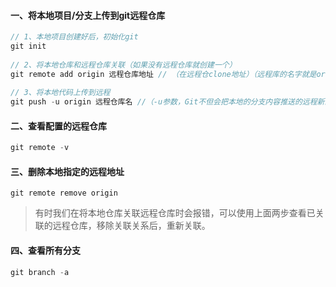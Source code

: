 #### 一、将本地项目/分支上传到git远程仓库

```js
// 1、本地项目创建好后，初始化git
git init
 
// 2、将本地仓库和远程仓库关联（如果没有远程仓库就创建一个）
git remote add origin 远程仓库地址 // （在远程仓clone地址）（远程库的名字就是origin，这是Git默认的叫法，也可以改成别的。）
 
// 3、将本地代码上传到远程
git push -u origin 远程仓库名 //（-u参数，Git不但会把本地的分支内容推送的远程新的分支，还会把本地的分支和远程的分支关联起来）
```

#### 二、查看配置的远程仓库

```js
git remote -v
```

#### 三、删除本地指定的远程地址

```
git remote remove origin
```

> 有时我们在将本地仓库关联远程仓库时会报错，可以使用上面两步查看已关联的远程仓库，移除关联关系后，重新关联。

#### 四、查看所有分支

```js
git branch -a
```

